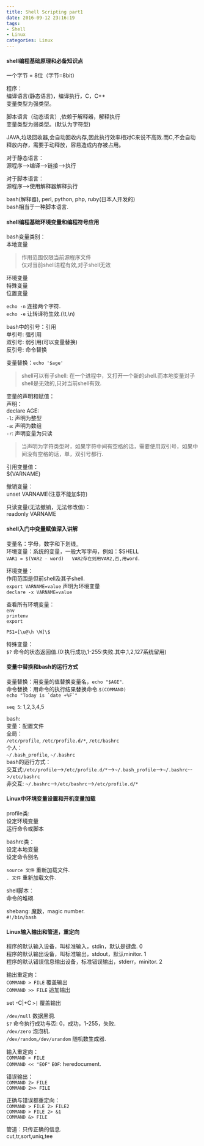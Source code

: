 ```yaml
---
title: Shell Scripting part1
date: 2016-09-12 23:16:19
tags: 
- Shell
- Linux
categories: Linux
---
```


#### shell编程基础原理和必备知识点 ####
一个字节 = 8位（字节=8bit）

程序：  
编译语言(静态语言)，编译执行，C，C++  
变量类型为强类型。

脚本语言（动态语言）,依赖于解释器，解释执行  
变量类型为弱类型。(默认为字符型)  

JAVA,垃圾回收器,会自动回收内存,因此执行效率相对C来说不高效.而C,不会自动释放内存，需要手动释放，容易造成内存被占用。

对于静态语言：  
源程序-->编译-->链接-->执行  

对于脚本语言：  
源程序-->使用解释器解释执行  

bash(解释器), perl, python, php, ruby(日本人开发的)  
bash相当于一种脚本语言.  

#### shell编程基础环境变量和编程符号应用 ####
bash变量类别：  
本地变量  
> 作用范围仅限当前源程序文件  
> 仅对当前shell进程有效,对子shell无效  

环境变量  
特殊变量  
位置变量  

`echo -n` 连接两个字符.  
`echo -e` 让转译符生效.(\t,\n)  

bash中的引号：引用  
单引号: 强引用  
双引号: 弱引用(可以变量替换)  
反引号: 命令替换  

变量替换：`echo '$age'`  

> shell可以有子shell: 在一个进程中，又打开一个新的shell.而本地变量对子shell是无效的,只对当前shell有效.

变量的声明和赋值：  
声明：  
declare AGE:  
`-l`: 声明为整型  
`-a`: 声明为数组  
`-r`: 声明变量为只读  

> 当声明为字符类型时，如果字符中间有空格的话，需要使用双引号，如果中间没有空格的话，单，双引号都行.  

引用变量值：  
${VARNAME}

撤销变量：  
unset VARNAME(注意不能加$符)  

只读变量(无法撤销，无法修改值)：  
readonly VARNAME

#### shell入门中变量赋值深入讲解 ####
变量名：字母，数字和下划线_  
环境变量：系统的变量，一般大写字母，例如：$SHELL  
``
VAR1 = $(VAR2 - word)  
VAR2存在则用VAR2,否,用word.
``

环境变量：  
作用范围是但前shell及其子shell.  
`export VARNAME=value` 声明为环境变量  
`declare -x VARNAME=value`  

查看所有环境变量：  
`env`  
`printenv`  
`export`  

``
PS1=[\u@\h \W]\$  
``

特殊变量：  
`$?` 命令的状态返回值.(0:执行成功,1-255:失败.其中,1,2,127系统留用)  

#### 变量中替换和bash的运行方式 ####
变量替换：用变量的值替换变量名，`echo "$AGE"`.  
命令替换：用命令的执行结果替换命令.`$(COMMAND)`  
``
echo "Today is `date +%F`"
``

`seq 5`: 1,2,3,4,5  

bash:  
变量：配置文件  
全局：  
`/etc/profile`, `/etc/profile.d/*`, `/etc/bashrc`  
个人：  
`~/.bash_profile`, `~/.bashrc`  
bash的运行方式：  
交互式:`/etc/profile`-->`/etc/profile.d/*`-->`~/.bash_profile`-->`~/.bashrc`-->`/etc/bashrc`  
非交互: `~/.bashrc`-->`/etc/bashrc`-->`/etc/profile.d/*`  

#### Linux中环境变量设置和开机变量加载 ####
profile类:  
设定环境变量  
运行命令或脚本  

bashrc类：  
设定本地变量  
设定命令别名  

`source 文件` 重新加载文件.  
`. 文件` 重新加载文件.  

shell脚本：  
命令的堆砌.  

shebang: 魔数，magic number.  
`#!/bin/bash`  

#### Linux输入输出和管道，重定向 ####
程序的默认输入设备，叫标准输入，stdin，默认是键盘. 0  
程序的默认输出设备，叫标准输出，stdout，默认minitor. 1  
程序的默认错误信息输出设备，标准错误输出，stderr，minitor. 2  

输出重定向：  
`COMMAND > FILE` 覆盖输出  
`COMMAND >> FILE` 追加输出  

set -C|+C `>|` 覆盖输出  

`/dev/null` 数据黑洞.  
`$?` 命令执行成功与否: 0，成功，1-255，失败.  
`/dev/zero` 泡泡机.  
`/dev/random`,`/dev/urandom` 随机数生成器.  

输入重定向：  
`COMMAND < FILE`  
`COMMAND << "EOF"` `EOF`: heredocument.  

错误输出：  
`COMMAND 2> FILE`  
`COMMAND 2>> FILE`  

正确与错误都重定向：  
`COMMAND > FILE 2> FILE2`  
`COMMAND > FILE 2> &1`  
`COMMAND &> FILE`  

管道：只传正确的信息.  
cut,tr,sort,uniq,tee
